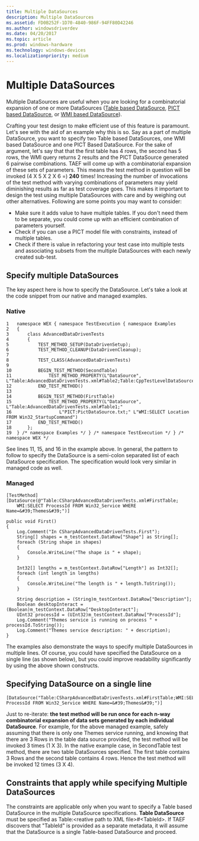 ```yaml
---
title: Multiple DataSources
description: Multiple DataSources
ms.assetid: FD0B252F-1D70-4840-986F-94FF80D42246
ms.author: windowsdriverdev
ms.date: 04/20/2017
ms.topic: article
ms.prod: windows-hardware
ms.technology: windows-devices
ms.localizationpriority: medium
---
```


# Multiple DataSources


Multiple DataSources are useful when you are looking for a combinatorial expansion of one or more DataSources ([Table based DataSource](table-data-source.md), [PICT based DataSource](pict-data-source.md), or [WMI based DataSource](wmi-data-source.md)).

Crafting your test design to make efficient use of this feature is paramount. Let's see with the aid of an example why this is so. Say as a part of multiple DataSource, you want to specify two Table based DataSources, one WMI based DataSource and one PICT Based DataSource. For the sake of argument, let's say that that the first table has 4 rows, the second has 5 rows, the WMI query returns 2 results and the PICT DataSource generated 6 pairwise combinations. TAEF will come up with a combinatorial expansion of these sets of parameters. This means the test method in question will be invoked (4 X 5 X 2 X 6 =) **240** times! Increasing the number of invocations of the test method with varying combinations of parameters may yield diminishing results as far as test coverage goes. This makes it important to design the test using multiple DataSources with care and by weighing out other alternatives. Following are some points you may want to consider:

-   Make sure it adds value to have multiple tables. If you don't need them to be separate, you could come up with an efficient combination of parameters yourself.
-   Check if you can use a PICT model file with constraints, instead of multiple tables.
-   Check if there is value in refactoring your test case into multiple tests and associating subsets from the multiple DataSources with each newly created sub-test.

## <span id="Specify_multiple_DataSources"></span><span id="specify_multiple_datasources"></span><span id="SPECIFY_MULTIPLE_DATASOURCES"></span>Specify multiple DataSources


The key aspect here is how to specify the DataSource. Let's take a look at the code snippet from our native and managed examples.

### <span id="Native"></span><span id="native"></span><span id="NATIVE"></span>Native

```
1   namespace WEX { namespace TestExecution { namespace Examples
2   {
3       class AdvancedDataDrivenTests
4       {
5           TEST_METHOD_SETUP(DataDrivenSetup);
6           TEST_METHOD_CLEANUP(DataDrivenCleanup);
7
8           TEST_CLASS(AdvancedDataDrivenTests)
9
10          BEGIN_TEST_METHOD(SecondTable)
11              TEST_METHOD_PROPERTY(L"DataSource", L"Table:AdvancedDataDrivenTests.xml#Table2;Table:CppTestLevelDataSource.xml#NestedTable")
12          END_TEST_METHOD()
13
14          BEGIN_TEST_METHOD(FirstTable)
15              TEST_METHOD_PROPERTY(L"DataSource", L"Table:AdvancedDataDrivenTests.xml#Table1;"
16                  L"PICT:PictDataSource.txt;" L"WMI:SELECT Location FROM Win32_StartupCommand")
17          END_TEST_METHOD()
18      };
19  } /* namespace Examples */ } /* namespace TestExecution */ } /* namespace WEX */
```

See lines 11, 15, and 16 in the example above. In general, the pattern to follow to specify the DataSource is a semi-colon separated list of each DataSource specification. The specification would look very similar in managed code as well.

### <span id="Managed"></span><span id="managed"></span><span id="MANAGED"></span>Managed

```
[TestMethod]
[DataSource(@"Table:CSharpAdvancedDataDrivenTests.xml#FirstTable;
    WMI:SELECT ProcessId FROM Win32_Service WHERE Name=&#39;Themes&#39;")]

public void First()
{
    Log.Comment("In CSharpAdvancedDataDrivenTests.First");
    String[] shapes = m_testContext.DataRow["Shape"] as String[];
    foreach (String shape in shapes)
    {
        Console.WriteLine("The shape is " + shape);
    }

    Int32[] lengths = m_testContext.DataRow["Length"] as Int32[];
    foreach (int length in lengths)
    {
        Console.WriteLine("The length is " + length.ToString());
    }

    String description = (String)m_testContext.DataRow["Description"];
    Boolean desktopInteract = (Boolean)m_testContext.DataRow["DesktopInteract"];
    UInt32 processId = (UInt32)m_testContext.DataRow["ProcessId"];
    Log.Comment("Themes service is running on process " + processId.ToString());
    Log.Comment("Themes service description: " + description);
}
```

The examples also demonstrate the ways to specify multiple DataSources in multiple lines. Of course, you could have specified the DataSource on a single line (as shown below), but you could improve readability significantly by using the above shown constructs.

## <span id="Specifying_DataSource_on_a_single_line"></span><span id="specifying_datasource_on_a_single_line"></span><span id="SPECIFYING_DATASOURCE_ON_A_SINGLE_LINE"></span>Specifying DataSource on a single line


```
[DataSource("Table:CSharpAdvancedDataDrivenTests.xml#FirstTable;WMI:SELECT ProcessId FROM Win32_Service WHERE Name=&#39;Themes&#39;")]
```

Just to re-iterate: **the test method will be run once for each n-way combinatorial expansion of data sets generated by each individual DataSource**. For example, for the above managed example, safely assuming that there is only one Themes service running, and knowing that there are 3 Rows in the table data source provided, the test method will be invoked 3 times (1 X 3). In the native example case, in SecondTable test method, there are two table DataSources specified. The first table contains 3 Rows and the second table contains 4 rows. Hence the test method will be invoked 12 times (3 X 4).

## <span id="Constraints_that_apply_while_specifying_Multiple_DataSources"></span><span id="constraints_that_apply_while_specifying_multiple_datasources"></span><span id="CONSTRAINTS_THAT_APPLY_WHILE_SPECIFYING_MULTIPLE_DATASOURCES"></span>Constraints that apply while specifying Multiple DataSources


The constraints are applicable only when you want to specify a Table based DataSource in the multiple DataSource specifications. **Table DataSource** must be specified as Table:&lt;reative path to XML file&gt;\#&lt;TableId&gt;. If TAEF discovers that "TableId" is provided as a separate metadata, it will assume that the DataSource is a single Table-based DataSource and proceed.

 

 





